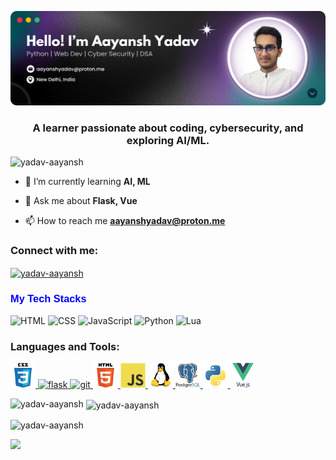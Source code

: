 ![MasterHead](./banner.png)
<h3 align="center">A learner passionate about coding, cybersecurity, and exploring AI/ML.</h3>
<p align="left"> <img src="https://komarev.com/ghpvc/?username=yadav-aayansh&label=Profile%20views&color=0e75b6&style=flat" alt="yadav-aayansh" /> </p>


- 🌱 I’m currently learning **AI, ML**

- 💬 Ask me about **Flask, Vue**

- 📫 How to reach me **aayanshyadav@proton.me**

<h3 align="left">Connect with me:</h3>
<p align="left">
<a href="https://linkedin.com/in/yadav-aayansh" target="blank"><img align="center" src="https://raw.githubusercontent.com/rahuldkjain/github-profile-readme-generator/master/src/images/icons/Social/linked-in-alt.svg" alt="yadav-aayansh" height="30" width="40" /></a>
</p>

<h3 style="font-family: Arial, sans-serif; color: blue;">
My Tech Stacks
</h3>
<p>
  <img src="https://img.shields.io/badge/HTML5-E34F26?style=flat&logo=html5&logoColor=white" alt="HTML" width="80" height="50">
  <img src="https://img.shields.io/badge/CSS3-1572B6?style=flat&logo=css3&logoColor=white" alt="CSS" width="80" height="50">
  <img src="https://img.shields.io/badge/JavaScript-F7DF1C?style=flat&logo=javascript&logoColor=black" alt="JavaScript" width="80" height="50">
  <img src="https://img.shields.io/badge/Python-3776AB?style=flat&logo=python&logoColor=white" alt="Python" width="80" height="50">
  <img src="https://img.shields.io/badge/Lua-2C2D72?style=flat&logo=lua&logoColor=white" alt="Lua" width="80" height="50">
</p>




<h3 align="left">Languages and Tools:</h3>
<p align="left"> <a href="https://www.w3schools.com/css/" target="_blank" rel="noreferrer"> <img src="https://raw.githubusercontent.com/devicons/devicon/master/icons/css3/css3-original-wordmark.svg" alt="css3" width="40" height="40"/> </a> <a href="https://flask.palletsprojects.com/" target="_blank" rel="noreferrer"> <img src="https://www.vectorlogo.zone/logos/pocoo_flask/pocoo_flask-icon.svg" alt="flask" width="40" height="40"/> </a> <a href="https://git-scm.com/" target="_blank" rel="noreferrer"> <img src="https://www.vectorlogo.zone/logos/git-scm/git-scm-icon.svg" alt="git" width="40" height="40"/> </a> <a href="https://www.w3.org/html/" target="_blank" rel="noreferrer"> <img src="https://raw.githubusercontent.com/devicons/devicon/master/icons/html5/html5-original-wordmark.svg" alt="html5" width="40" height="40"/> </a> <a href="https://developer.mozilla.org/en-US/docs/Web/JavaScript" target="_blank" rel="noreferrer"> <img src="https://raw.githubusercontent.com/devicons/devicon/master/icons/javascript/javascript-original.svg" alt="javascript" width="40" height="40"/> </a> <a href="https://www.linux.org/" target="_blank" rel="noreferrer"> <img src="https://raw.githubusercontent.com/devicons/devicon/master/icons/linux/linux-original.svg" alt="linux" width="40" height="40"/> </a> <a href="https://www.postgresql.org" target="_blank" rel="noreferrer"> <img src="https://raw.githubusercontent.com/devicons/devicon/master/icons/postgresql/postgresql-original-wordmark.svg" alt="postgresql" width="40" height="40"/> </a> <a href="https://www.python.org" target="_blank" rel="noreferrer"> <img src="https://raw.githubusercontent.com/devicons/devicon/master/icons/python/python-original.svg" alt="python" width="40" height="40"/> </a> <a href="https://vuejs.org/" target="_blank" rel="noreferrer"> <img src="https://raw.githubusercontent.com/devicons/devicon/master/icons/vuejs/vuejs-original-wordmark.svg" alt="vuejs" width="40" height="40"/> </a> </p>

<p><img align="left" src="https://github-readme-stats.vercel.app/api/top-langs?username=yadav-aayansh&show_icons=true&locale=en&layout=compact" alt="yadav-aayansh" /></p>

<p>&nbsp;<img align="center" src="https://github-readme-stats.vercel.app/api?username=yadav-aayansh&show_icons=true&locale=en" alt="yadav-aayansh" /></p>

<p><img align="center" src="https://github-readme-streak-stats.herokuapp.com/?user=yadav-aayansh&" alt="yadav-aayansh" /></p>

<img src="https://t.bkit.co/w_66bb7ae98af2f.gif" />
